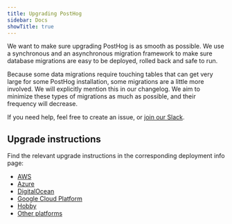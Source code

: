 ```yaml
---
title: Upgrading PostHog
sidebar: Docs
showTitle: true
---
```


We want to make sure upgrading PostHog is as smooth as possible. We use a synchronous and an asynchronous migration framework to make sure database migrations are easy to be deployed, rolled back and safe to run.

Because some data migrations require touching tables that can get very large for some PostHog installation, some migrations are a little more involved. We will explicitly mention this in our changelog. We aim to minimize these types of migrations as much as possible, and their frequency will decrease.

If you need help, feel free to create an issue, or [join our Slack](/slack).

## Upgrade instructions

Find the relevant upgrade instructions in the corresponding deployment info page:
- [AWS](/docs/self-host/deploy/aws#upgrading-the-chart)
- [Azure](/docs/self-host/deploy/azure#upgrading-the-chart)
- [DigitalOcean](/docs/self-host/deploy/digital-ocean#upgrading-the-chart)
- [Google Cloud Platform](/docs/self-host/deploy/gcp#upgrading-the-chart)
- [Hobby](/docs/self-host/deploy/gcp#upgrading)
- [Other platforms](/docs/self-host/deploy/other#upgrading-the-chart)
